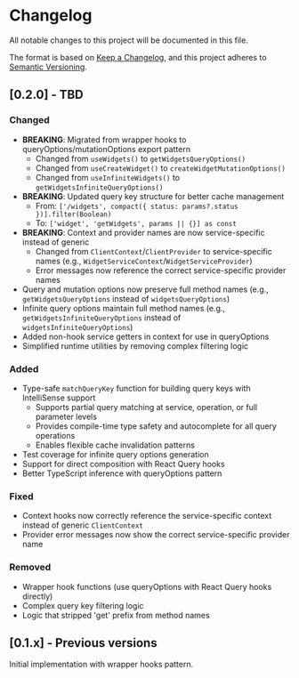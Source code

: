 # Changelog

All notable changes to this project will be documented in this file.

The format is based on [Keep a Changelog](https://keepachangelog.com/en/1.1.0/),
and this project adheres to [Semantic Versioning](https://semver.org/spec/v2.0.0.html).

## [0.2.0] - TBD

### Changed

- **BREAKING**: Migrated from wrapper hooks to queryOptions/mutationOptions export pattern
  - Changed from `useWidgets()` to `getWidgetsQueryOptions()`
  - Changed from `useCreateWidget()` to `createWidgetMutationOptions()`
  - Changed from `useInfiniteWidgets()` to `getWidgetsInfiniteQueryOptions()`
- **BREAKING**: Updated query key structure for better cache management
  - From: `['/widgets', compact({ status: params?.status })].filter(Boolean)`
  - To: `['widget', 'getWidgets', params || {}] as const`
- **BREAKING**: Context and provider names are now service-specific instead of generic
  - Changed from `ClientContext`/`ClientProvider` to service-specific names (e.g., `WidgetServiceContext`/`WidgetServiceProvider`)
  - Error messages now reference the correct service-specific provider names
- Query and mutation options now preserve full method names (e.g., `getWidgetsQueryOptions` instead of `widgetsQueryOptions`)
- Infinite query options maintain full method names (e.g., `getWidgetsInfiniteQueryOptions` instead of `widgetsInfiniteQueryOptions`)
- Added non-hook service getters in context for use in queryOptions
- Simplified runtime utilities by removing complex filtering logic

### Added

- Type-safe `matchQueryKey` function for building query keys with IntelliSense support
  - Supports partial query matching at service, operation, or full parameter levels
  - Provides compile-time type safety and autocomplete for all query operations
  - Enables flexible cache invalidation patterns
- Test coverage for infinite query options generation
- Support for direct composition with React Query hooks
- Better TypeScript inference with queryOptions pattern

### Fixed

- Context hooks now correctly reference the service-specific context instead of generic `ClientContext`
- Provider error messages now show the correct service-specific provider name

### Removed

- Wrapper hook functions (use queryOptions with React Query hooks directly)
- Complex query key filtering logic
- Logic that stripped 'get' prefix from method names

## [0.1.x] - Previous versions

Initial implementation with wrapper hooks pattern.